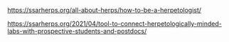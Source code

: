 https://ssarherps.org/all-about-herps/how-to-be-a-herpetologist/

https://ssarherps.org/2021/04/tool-to-connect-herpetologically-minded-labs-with-prospective-students-and-postdocs/
